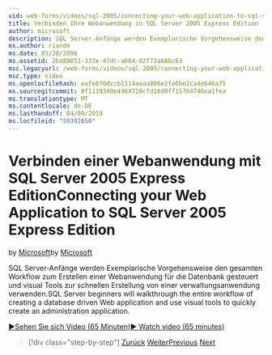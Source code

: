 ```yaml
---
uid: web-forms/videos/sql-2005/connecting-your-web-application-to-sql-server-2005-express-edition
title: Verbinden Ihre Webanwendung in SQL Server 2005 Express Edition | Microsoft-Dokumentation
author: microsoft
description: SQL Server-Anfänge werden Exemplarische Vorgehensweise den gesamten Workflow zum Erstellen einer Webanwendung für die Datenbank gesteuert und verwenden visual Tools, um schnell eine Administrat erstellen...
ms.author: riande
ms.date: 03/20/2006
ms.assetid: 2ba89851-337e-47dc-a604-82f73a68bc63
msc.legacyurl: /web-forms/videos/sql-2005/connecting-your-web-application-to-sql-server-2005-express-edition
msc.type: video
ms.openlocfilehash: eafe8f6dccb1114aaaa806e2fe6be2ca4e646a75
ms.sourcegitcommit: 0f1119340e4464720cfd16d0ff15764746ea1fea
ms.translationtype: MT
ms.contentlocale: de-DE
ms.lasthandoff: 04/09/2019
ms.locfileid: "59392650"
---
```

# <a name="connecting-your-web-application-to-sql-server-2005-express-edition"></a><span data-ttu-id="8e638-103">Verbinden einer Webanwendung mit SQL Server 2005 Express Edition</span><span class="sxs-lookup"><span data-stu-id="8e638-103">Connecting your Web Application to SQL Server 2005 Express Edition</span></span>

<span data-ttu-id="8e638-104">by [Microsoft](https://github.com/microsoft)</span><span class="sxs-lookup"><span data-stu-id="8e638-104">by [Microsoft](https://github.com/microsoft)</span></span>

<span data-ttu-id="8e638-105">SQL Server-Anfänge werden Exemplarische Vorgehensweise den gesamten Workflow zum Erstellen einer Webanwendung für die Datenbank gesteuert und visual Tools zur schnellen Erstellung von einer verwaltungsanwendung verwenden.</span><span class="sxs-lookup"><span data-stu-id="8e638-105">SQL Server beginners will walkthrough the entire workflow of creating a database driven Web application and use visual tools to quickly create an administration application.</span></span>

[<span data-ttu-id="8e638-106">&#9654;Sehen Sie sich Video (65 Minuten)</span><span class="sxs-lookup"><span data-stu-id="8e638-106">&#9654; Watch video (65 minutes)</span></span>](https://channel9.msdn.com/Blogs/ASP-NET-Site-Videos/connecting-your-web-application-to-sql-server-2005-express-edition)

> [!div class="step-by-step"]
> <span data-ttu-id="8e638-107">[Zurück](understanding-security-and-network-connectivity.md)
> [Weiter](using-sql-server-management-studio.md)</span><span class="sxs-lookup"><span data-stu-id="8e638-107">[Previous](understanding-security-and-network-connectivity.md)
[Next](using-sql-server-management-studio.md)</span></span>
